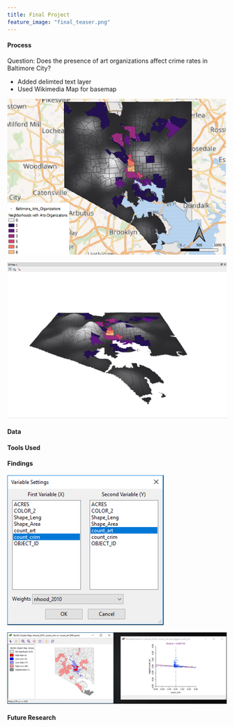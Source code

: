 ```yaml
---
title: Final Project
feature_image: "final_teaser.png"
---
```


#### Process
Question: Does the presence of art organizations affect crime rates in Baltimore City?
* Added delimted text layer
* Used Wikimedia Map for basemap

![Heatmap](heatmap1.PNG "heatmap1.PNG")

![3D Heatmap](3D.PNG "3D.PNG")

#### Data

#### Tools Used

#### Findings

![Moran's I step 1](morani1.PNG "morani1.PNG")

![Moran's I step 2](morani2.PNG "morani2.PNG")

#### Future Research

